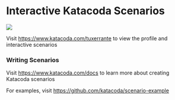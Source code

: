 # Interactive Katacoda Scenarios

[![](http://shields.katacoda.com/katacoda/tuxerrante/count.svg)](https://www.katacoda.com/tuxerrante "Get your profile on Katacoda.com")

Visit https://www.katacoda.com/tuxerrante to view the profile and interactive scenarios

### Writing Scenarios
Visit https://www.katacoda.com/docs to learn more about creating Katacoda scenarios

For examples, visit https://github.com/katacoda/scenario-example
